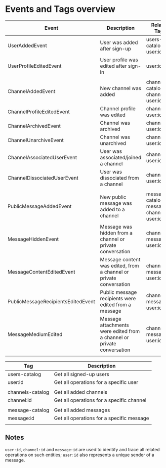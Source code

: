 # Events and Tags overview

| Event                              | Description                                                            | Related Tags                                       |
|------------------------------------|------------------------------------------------------------------------|----------------------------------------------------|
| UserAddedEvent                     | User was added after sign-up                                           | users-catalog, user:id                             |
| UserProfileEditedEvent             | User profile was edited after sign-in                                  | user:id                                            |
|                                    |                                                                        |                                                    |
| ChannelAddedEvent                  | New channel was added                                                  | channels-catalog, channel:id,  user:id             |
| ChannelProfileEditedEvent          | Channel profile was edited                                             | channel:id,  user:id                               |
| ChannelArchivedEvent               | Channel was archived                                                   | channel:id,  user:id                               |
| ChannelUnarchiveEvent              | Channel was unarchived                                                 | channel:id,  user:id                               |
| ChannelAssociatedUserEvent         | User was associated/joined a channel                                   | channel:id,  user:id                               |
| ChannelDissociatedUserEvent        | User was dissociated from a channel                                    | channel:id,  user:id                               |
|                                    |                                                                        |                                                    |
| PublicMessageAddedEvent            | New public message was added to a channel                              | messages-catalog, message:id, channel:id, user:id, |
| MessageHiddenEvent                 | Message was hidden from a channel or private conversation              | channel:id, message:id, user:id                    |
| MessageContentEditedEvent          | Message content was edited, from a channel or private conversation     | channel:id, message:id, user:id                    |
| PublicMessageRecipientsEditedEvent | Public message recipients were edited from a message                   | channel:id, message:id, user:id                    |
| MessageMediumEdited                | Message attachments were edited from a channel or private conversation | channel:id, message:id, user:id                    |
|                                    |                                                                        |                                                    |

| Tag              | Description                               |
|------------------|-------------------------------------------|
| users-catalog    | Get all signed-up users                   |
| user:id          | Get all operations for a specific user    |
|                  |                                           |
| channels-catalog | Get all added channels                    |
| channel:id       | Get all operations for a specific channel |
|                  |                                           |
| message-catalog  | Get all added messages                    |
| message:id       | Get all operations for a specific message |
|                  |                                           |

## Notes

`user:id`, `channel:id` and `message:id` are used to identify and trace all related operations on such entities; `user:id` also represents a unique sender of a message.
